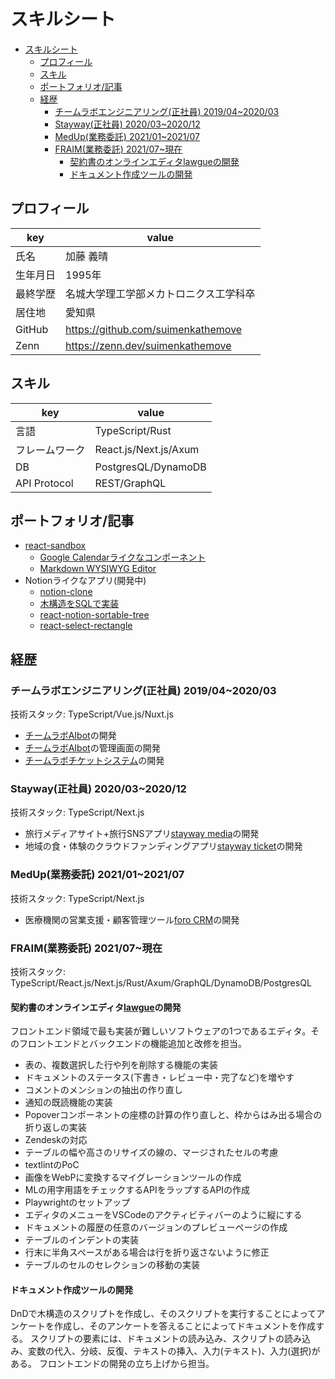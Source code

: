 # スキルシート

- [スキルシート](#スキルシート)
  - [プロフィール](#プロフィール)
  - [スキル](#スキル)
  - [ポートフォリオ/記事](#ポートフォリオ記事)
  - [経歴](#経歴)
    - [チームラボエンジニアリング(正社員) 2019/04~2020/03](#チームラボエンジニアリング正社員-201904202003)
    - [Stayway(正社員) 2020/03~2020/12](#stayway正社員-202003202012)
    - [MedUp(業務委託) 2021/01~2021/07](#medup業務委託-202101202107)
    - [FRAIM(業務委託) 2021/07~現在](#fraim業務委託-202107現在)
      - [契約書のオンラインエディタlawgueの開発](#契約書のオンラインエディタlawgueの開発)
      - [ドキュメント作成ツールの開発](#ドキュメント作成ツールの開発)

## プロフィール

| key      | value                                  |
| -------- | -------------------------------------- |
| 氏名     | 加藤 義晴                              |
| 生年月日 | 1995年                                 |
| 最終学歴 | 名城大学理工学部メカトロニクス工学科卒 |
| 居住地   | 愛知県                                 |
| GitHub   | <https://github.com/suimenkathemove>   |
| Zenn     | <https://zenn.dev/suimenkathemove>     |

## スキル

| key            | value                 |
| -------------- | --------------------- |
| 言語           | TypeScript/Rust       |
| フレームワーク | React.js/Next.js/Axum |
| DB             | PostgresQL/DynamoDB   |
| API Protocol   | REST/GraphQL          |

<!-- ## 自己PR -->

<!-- 「怠惰を求めて勤勉に行き着く」がモットー(にしたい)です。<br/> -->

## ポートフォリオ/記事

- [react-sandbox](https://github.com/suimenkathemove/react-sandbox)
  - [Google Calendarライクなコンポーネント](https://github.com/suimenkathemove/react-sandbox/tree/main/src/components/ui-components/WeeklyCalendar)
  - [Markdown WYSIWYG Editor](https://github.com/suimenkathemove/react-sandbox/tree/main/wasm/src/wasm_markdown_editor)
- Notionライクなアプリ(開発中)
  - [notion-clone](https://github.com/suimenkathemove/notion-clone)
  - [木構造をSQLで実装](https://zenn.dev/suimenkathemove/articles/sql-closure-table-for-tree)
  - [react-notion-sortable-tree](https://github.com/suimenkathemove/react-notion-sortable-tree)
  - [react-select-rectangle](https://github.com/suimenkathemove/react-select-rectangle)

## 経歴

### チームラボエンジニアリング(正社員) 2019/04~2020/03

技術スタック: TypeScript/Vue.js/Nuxt.js

- [チームラボAIbot](https://www.team-lab.com/teamlabaibot/)の開発
- [チームラボAIbot](https://www.team-lab.com/teamlabaibot/)の管理画面の開発
- [チームラボチケットシステム](https://www.team-lab.com/ticket/)の開発

### Stayway(正社員) 2020/03~2020/12

技術スタック: TypeScript/Next.js

- 旅行メディアサイト+旅行SNSアプリ[stayway media](https://stayway.jp/tourism)の開発
- 地域の食・体験のクラウドファンディングアプリ[stayway ticket](https://stayway.jp/projects)の開発

### MedUp(業務委託) 2021/01~2021/07

技術スタック: TypeScript/Next.js

- 医療機関の営業支援・顧客管理ツール[foro CRM](https://www.foro-crm.jp/)の開発

### FRAIM(業務委託) 2021/07~現在

技術スタック: TypeScript/React.js/Next.js/Rust/Axum/GraphQL/DynamoDB/PostgresQL

#### 契約書のオンラインエディタ[lawgue](https://lawgue.com/)の開発

フロントエンド領域で最も実装が難しいソフトウェアの1つであるエディタ。そのフロントエンドとバックエンドの機能追加と改修を担当。

- 表の、複数選択した行や列を削除する機能の実装
- ドキュメントのステータス(下書き・レビュー中・完了など)を増やす
- コメントのメンションの抽出の作り直し
- 通知の既読機能の実装
- Popoverコンポーネントの座標の計算の作り直しと、枠からはみ出る場合の折り返しの実装
- Zendeskの対応
- テーブルの幅や高さのリサイズの線の、マージされたセルの考慮
- textlintのPoC
- 画像をWebPに変換するマイグレーションツールの作成
- MLの用字用語をチェックするAPIをラップするAPIの作成
- Playwrightのセットアップ
- エディタのメニューをVSCodeのアクティビティバーのように縦にする
- ドキュメントの履歴の任意のバージョンのプレビューページの作成
- テーブルのインデントの実装
- 行末に半角スペースがある場合は行を折り返さないように修正
- テーブルのセルのセレクションの移動の実装

#### ドキュメント作成ツールの開発

DnDで木構造のスクリプトを作成し、そのスクリプトを実行することによってアンケートを作成し、そのアンケートを答えることによってドキュメントを作成する。
スクリプトの要素には、ドキュメントの読み込み、スクリプトの読み込み、変数の代入、分岐、反復、テキストの挿入、入力(テキスト)、入力(選択)がある。
フロントエンドの開発の立ち上げから担当。
